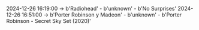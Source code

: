 2024-12-26 16:19:00 -> b'Radiohead' - b'unknown' - b'No Surprises'
2024-12-26 16:51:00 -> b'Porter Robinson y Madeon' - b'unknown' - b'Porter Robinson - Secret Sky Set (2020)'
